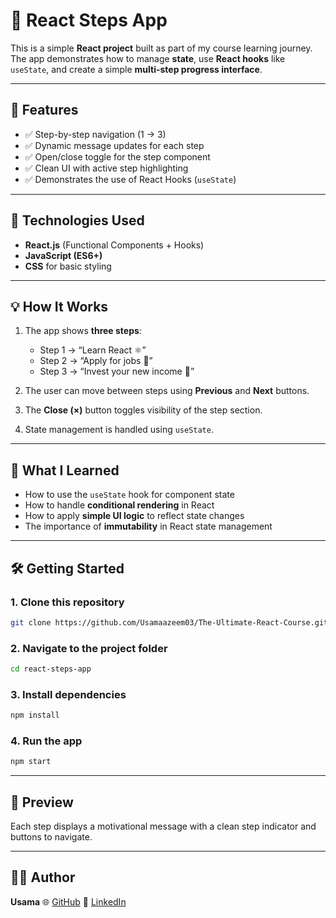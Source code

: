 # 🧭 React Steps App

This is a simple **React project** built as part of my course learning journey.
The app demonstrates how to manage **state**, use **React hooks** like `useState`, and create a simple **multi-step progress interface**.

---

## 🚀 Features

- ✅ Step-by-step navigation (1 → 3)
- ✅ Dynamic message updates for each step
- ✅ Open/close toggle for the step component
- ✅ Clean UI with active step highlighting
- ✅ Demonstrates the use of React Hooks (`useState`)

---

## 🧩 Technologies Used

- **React.js** (Functional Components + Hooks)
- **JavaScript (ES6+)**
- **CSS** for basic styling

---

## 💡 How It Works

1. The app shows **three steps**:

   - Step 1 → “Learn React ⚛️”
   - Step 2 → “Apply for jobs 💼”
   - Step 3 → “Invest your new income 🤑”

2. The user can move between steps using **Previous** and **Next** buttons.
3. The **Close (×)** button toggles visibility of the step section.
4. State management is handled using `useState`.

---

## 🧠 What I Learned

- How to use the `useState` hook for component state
- How to handle **conditional rendering** in React
- How to apply **simple UI logic** to reflect state changes
- The importance of **immutability** in React state management

---

## 🛠️ Getting Started

### 1. Clone this repository

```bash
git clone https://github.com/Usamaazeem03/The-Ultimate-React-Course.git
```

### 2. Navigate to the project folder

```bash
cd react-steps-app
```

### 3. Install dependencies

```bash
npm install
```

### 4. Run the app

```bash
npm start
```

---

## 📸 Preview

Each step displays a motivational message with a clean step indicator and buttons to navigate.

---

## 👨‍💻 Author

**Usama**
🌐 [GitHub](https://github.com/Usamaazeem03)
💼 [LinkedIn](https://www.linkedin.com/in/usama-azeem-4022b724a/)
